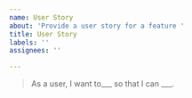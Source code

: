 ```yaml
---
name: User Story
about: 'Provide a user story for a feature '
title: User Story
labels: ''
assignees: ''

---
```


> As a user, I want to___ so that I can ___.
